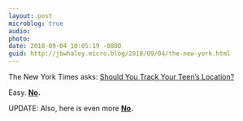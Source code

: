 ```yaml
---
layout: post
microblog: true
audio: 
photo: 
date: 2018-09-04 10:05:19 -0800
guid: http://jbwhaley.micro.blog/2018/09/04/the-new-york.html
---
```

The New York Times asks: [Should You Track Your Teen’s Location?](https://www.nytimes.com/2018/08/29/well/family/should-you-track-your-teens-location.html)

Easy. **[No](https://krebsonsecurity.com/2018/09/for-2nd-time-in-3-years-mobile-spyware-maker-mspy-leaks-millions-of-sensitive-records/).**

UPDATE: Also, here is even more **[No](https://securityaffairs.co/wordpress/75888/data-breach/family-orbit-hacked.html).**

